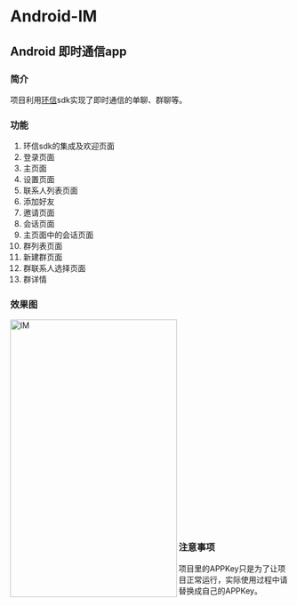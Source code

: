 # Android-IM
## Android 即时通信app
### 简介
项目利用[环信](http://www.easemob.com/)sdk实现了即时通信的单聊、群聊等。
### 功能
1. 环信sdk的集成及欢迎页面
2. 登录页面
3. 主页面
4. 设置页面
5. 联系人列表页面
6. 添加好友
7. 邀请页面
8. 会话页面
9. 主页面中的会话页面
10. 群列表页面
11. 新建群页面
12. 群联系人选择页面
13. 群详情

### 效果图
<img src="https://github.com/AmazingUU/Android-IM/raw/develop/IM/mdPicRes/IM2.0.gif" width = "300" height = "500" alt="IM" align=left /><br><br><br><br><br><br><br><br><br><br><br><br><br><br><br><br><br><br><br><br><br><br>

### 注意事项
项目里的APPKey只是为了让项目正常运行，实际使用过程中请替换成自己的APPKey。







